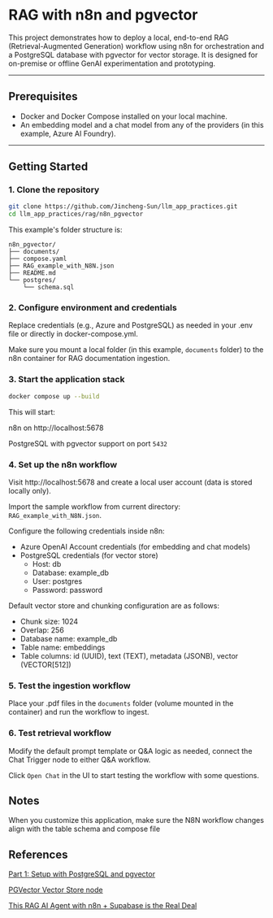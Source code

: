 # RAG with n8n and pgvector

This project demonstrates how to deploy a local, end-to-end RAG (Retrieval-Augmented Generation) workflow using n8n for orchestration and a PostgreSQL database with pgvector for vector storage. It is designed for on-premise or offline GenAI experimentation and prototyping.

---

## Prerequisites

- Docker and Docker Compose installed on your local machine.
- An embedding model and a chat model from any of the providers (in this example, Azure AI Foundry).

---

## Getting Started

### 1. Clone the repository

```bash
git clone https://github.com/Jincheng-Sun/llm_app_practices.git
cd llm_app_practices/rag/n8n_pgvector
```

This example's folder structure is:
```
n8n_pgvector/
├── documents/
├── compose.yaml
├── RAG_example_with_N8N.json
├── README.md
└── postgres/
    └── schema.sql
```

### 2. Configure environment and credentials
Replace credentials (e.g., Azure and PostgreSQL) as needed in your .env file or directly in docker-compose.yml.

Make sure you mount a local folder (in this example, `documents` folder) to the n8n container for RAG documentation 
ingestion.

### 3. Start the application stack
```bash
docker compose up --build
```
This will start:

n8n on http://localhost:5678

PostgreSQL with pgvector support on port `5432`

### 4. Set up the n8n workflow
Visit http://localhost:5678 and create a local user account (data is stored locally only).

Import the sample workflow from current directory: `RAG_example_with_N8N.json`.

Configure the following credentials inside n8n:
- Azure OpenAI Account credentials (for embedding and chat models)
- PostgreSQL credentials (for vector store)
  - Host: db
  - Database: example_db
  - User: postgres
  - Password: password

Default vector store and chunking configuration are as follows:
- Chunk size: 1024
- Overlap: 256
- Database name: example_db
- Table name: embeddings
- Table columns: id (UUID), text (TEXT), metadata (JSONB), vector (VECTOR[512])

### 5. Test the ingestion workflow
Place your .pdf files in the `documents` folder (volume mounted in the container) and run the workflow to ingest.

### 6. Test retrieval workflow
Modify the default prompt template or Q&A logic as needed, connect the Chat Trigger node to either Q&A workflow.

Click `Open Chat` in the UI to start testing the workflow with some questions.

## Notes
When you customize this application, make sure the N8N workflow changes align with the table schema and compose file

## References
[Part 1: Setup with PostgreSQL and pgvector](https://dev.to/yukaty/setting-up-postgresql-with-pgvector-using-docker-hcl)

[PGVector Vector Store node](https://docs.n8n.io/integrations/builtin/cluster-nodes/root-nodes/n8n-nodes-langchain.vectorstorepgvector/)

[This RAG AI Agent with n8n + Supabase is the Real Deal](https://youtu.be/PEI_ePNNfJQ?si=Pi9lG0L9vAtWPXUG)